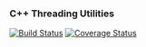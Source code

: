 ### C++ Threading Utilities
[![Build Status](https://travis-ci.org/Grauniad/CPPThreadUtils.svg?branch=master)](https://travis-ci.org/Grauniad/CPPThreadUtils)
[![Coverage Status](https://coveralls.io/repos/github/Grauniad/CPPThreadUtils/badge.svg?branch=master)](https://coveralls.io/github/Grauniad/CPPThreadUtils?branch=master)
